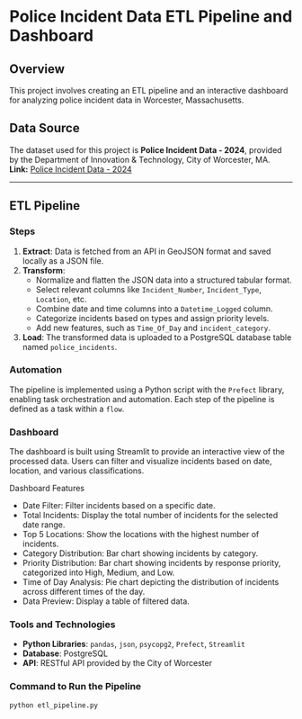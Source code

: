 # Police Incident Data ETL Pipeline and Dashboard

## Overview
This project involves creating an ETL pipeline and an interactive dashboard for analyzing police incident data in Worcester, Massachusetts. 

## Data Source
The dataset used for this project is **Police Incident Data - 2024**, provided by the Department of Innovation & Technology, City of Worcester, MA.  
**Link:** [Police Incident Data - 2024](https://opendata.worcesterma.gov/datasets/worcesterma::police-incident-data-2024/about)

---

## ETL Pipeline

### Steps
1. **Extract**: Data is fetched from an API in GeoJSON format and saved locally as a JSON file.  
2. **Transform**: 
   - Normalize and flatten the JSON data into a structured tabular format.  
   - Select relevant columns like `Incident_Number`, `Incident_Type`, `Location`, etc.  
   - Combine date and time columns into a `Datetime_Logged` column.  
   - Categorize incidents based on types and assign priority levels.  
   - Add new features, such as `Time_Of_Day` and `incident_category`.
3. **Load**: The transformed data is uploaded to a PostgreSQL database table named `police_incidents`.

### Automation
The pipeline is implemented using a Python script with the `Prefect` library, enabling task orchestration and automation. Each step of the pipeline is defined as a task within a `flow`.

### Dashboard
The dashboard is built using Streamlit to provide an interactive view of the processed data. Users can filter and visualize incidents based on date, location, and various classifications.

Dashboard Features
- Date Filter: Filter incidents based on a specific date.
- Total Incidents: Display the total number of incidents for the selected date range.
- Top 5 Locations: Show the locations with the highest number of incidents.
- Category Distribution: Bar chart showing incidents by category.
- Priority Distribution: Bar chart showing incidents by response priority, categorized into High, Medium, and Low.
- Time of Day Analysis: Pie chart depicting the distribution of incidents across different times of the day.
- Data Preview: Display a table of filtered data.

### Tools and Technologies
- **Python Libraries**: `pandas`, `json`, `psycopg2`, `Prefect`, `Streamlit`
- **Database**: PostgreSQL  
- **API**: RESTful API provided by the City of Worcester  

### Command to Run the Pipeline
```bash
python etl_pipeline.py

